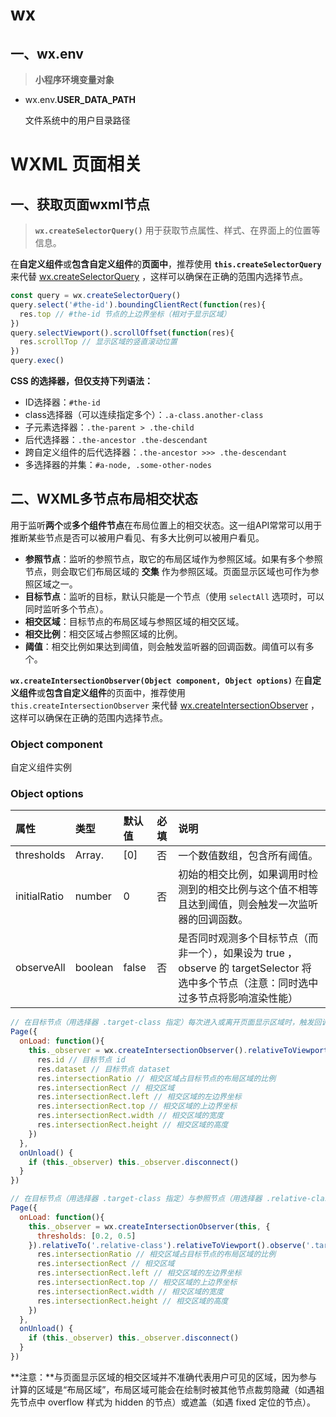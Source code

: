 # wx

## 一、wx.env

> **小程序环境变量对象**

* wx.env.**USER_DATA_PATH**

  文件系统中的用户目录路径

# WXML 页面相关

## 一、获取页面wxml节点

> **`wx.createSelectorQuery()`** 用于获取节点属性、样式、在界面上的位置等信息。

在**自定义组件**或**包含自定义组件**的**页面中**，推荐使用 **`this.createSelectorQuery`** 来代替 [wx.createSelectorQuery](https://developers.weixin.qq.com/miniprogram/dev/api/wxml/wx.createSelectorQuery.html) ，这样可以确保在正确的范围内选择节点。

```js
const query = wx.createSelectorQuery()
query.select('#the-id').boundingClientRect(function(res){
  res.top // #the-id 节点的上边界坐标（相对于显示区域）
})
query.selectViewport().scrollOffset(function(res){
  res.scrollTop // 显示区域的竖直滚动位置
})
query.exec()
```

 **CSS 的选择器，但仅支持下列语法：**

- ID选择器：`#the-id`
- class选择器（可以连续指定多个）：`.a-class.another-class`
- 子元素选择器：`.the-parent > .the-child`
- 后代选择器：`.the-ancestor .the-descendant`
- 跨自定义组件的后代选择器：`.the-ancestor >>> .the-descendant`
- 多选择器的并集：`#a-node, .some-other-nodes`

## 二、WXML多节点布局相交状态

用于监听**两个**或**多个组件节点**在布局位置上的相交状态。这一组API常常可以用于推断某些节点是否可以被用户看见、有多大比例可以被用户看见。

- **参照节点**：监听的参照节点，取它的布局区域作为参照区域。如果有多个参照节点，则会取它们布局区域的 **交集** 作为参照区域。页面显示区域也可作为参照区域之一。
- **目标节点**：监听的目标，默认只能是一个节点（使用 `selectAll` 选项时，可以同时监听多个节点）。
- **相交区域**：目标节点的布局区域与参照区域的相交区域。
- **相交比例**：相交区域占参照区域的比例。
- **阈值**：相交比例如果达到阈值，则会触发监听器的回调函数。阈值可以有多个。

**`wx.createIntersectionObserver(Object component, Object options)`** 在**自定义组件**或**包含自定义组件**的页面中，推荐使用 `this.createIntersectionObserver` 来代替 [wx.createIntersectionObserver](https://developers.weixin.qq.com/miniprogram/dev/api/wxml/wx.createIntersectionObserver.html) ，这样可以确保在正确的范围内选择节点。

### Object component

自定义组件实例

### Object options

| 属性         | 类型           | 默认值 | 必填 | 说明                                                         |
| :----------- | :------------- | :----- | :--- | :----------------------------------------------------------- |
| thresholds   | Array.<number> | [0]    | 否   | 一个数值数组，包含所有阈值。                                 |
| initialRatio | number         | 0      | 否   | 初始的相交比例，如果调用时检测到的相交比例与这个值不相等且达到阈值，则会触发一次监听器的回调函数。 |
| observeAll   | boolean        | false  | 否   | 是否同时观测多个目标节点（而非一个），如果设为 true ，observe 的 targetSelector 将选中多个节点（注意：同时选中过多节点将影响渲染性能） |

```js
// 在目标节点（用选择器 .target-class 指定）每次进入或离开页面显示区域时，触发回调函数。
Page({
  onLoad: function(){
    this._observer = wx.createIntersectionObserver().relativeToViewport().observe('.target-class', (res) => {
      res.id // 目标节点 id
      res.dataset // 目标节点 dataset
      res.intersectionRatio // 相交区域占目标节点的布局区域的比例
      res.intersectionRect // 相交区域
      res.intersectionRect.left // 相交区域的左边界坐标
      res.intersectionRect.top // 相交区域的上边界坐标
      res.intersectionRect.width // 相交区域的宽度
      res.intersectionRect.height // 相交区域的高度
    })
  },
  onUnload() {
    if (this._observer) this._observer.disconnect()
  }
})
```

```js
// 在目标节点（用选择器 .target-class 指定）与参照节点（用选择器 .relative-class 指定）在页面显示区域内相交或相离，且相交或相离程度达到目标节点布局区域的20%和50%时，触发回调函数
Page({
  onLoad: function(){
    this._observer = wx.createIntersectionObserver(this, {
      thresholds: [0.2, 0.5]
    }).relativeTo('.relative-class').relativeToViewport().observe('.target-class', (res) => {
      res.intersectionRatio // 相交区域占目标节点的布局区域的比例
      res.intersectionRect // 相交区域
      res.intersectionRect.left // 相交区域的左边界坐标
      res.intersectionRect.top // 相交区域的上边界坐标
      res.intersectionRect.width // 相交区域的宽度
      res.intersectionRect.height // 相交区域的高度
    })
  },
  onUnload() {
    if (this._observer) this._observer.disconnect()
  }
})
```

**注意：**与页面显示区域的相交区域并不准确代表用户可见的区域，因为参与计算的区域是“布局区域”，布局区域可能会在绘制时被其他节点裁剪隐藏（如遇祖先节点中 overflow 样式为 hidden 的节点）或遮盖（如遇 fixed 定位的节点）。

